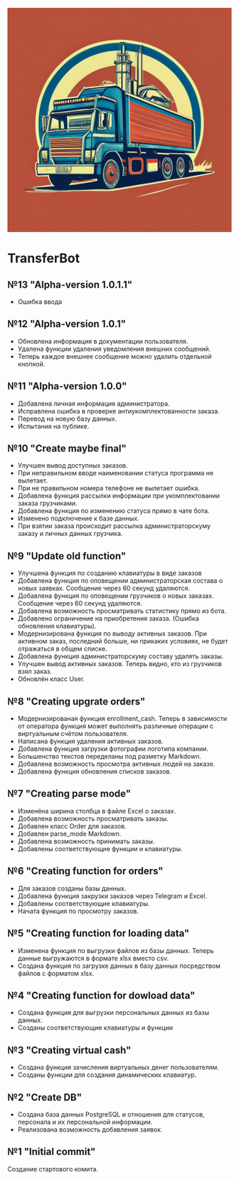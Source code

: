 ![Логотип компании](db/logo.jpg)
# TransferBot
## №13 "Alpha-version 1.0.1.1"
- Ошибка ввода
## №12 "Alpha-version 1.0.1"
- Обновлена информация в документации пользователя.
- Удалена функции удаления уведомления внешних сообщений.
- Теперь каждое внешнее сообщение можно удалить отдельной кнопкой.
## №11 "Alpha-version 1.0.0"
- Добавлена личная информация администратора.
- Исправлена ошибка в проверке антиукомплектованности заказа.
- Перевод на новую базу данных.
- Испытания на публике.
## №10 "Create maybe final"
- Улучшен вывод доступных заказов.
- При неправильном вводе наименовании статуса программа не вылетает.
- При не правильном номера телефоне не вылетает ошибка.
- Добавлена функция рассылки информации при укомплектовании заказа грузчиками.
- Добавлена функция по изменению статуса прямо в чате бота.
- Изменено подключение к базе данных.
- При взятии заказа происходит рассылка администраторскуму заказу и личных данных грузчика.
## №9 "Update old function"
- Улучшена функция по созданию клавиатуры в виде заказов
- Добавлена функция по оповещении администраторская состава о новых заявках. Сообщение через 60 секунд удаляются.
- Добавлена функция по оповещении грузчиков о новых заказах. Сообщение через 60 секунд удаляются.
- Добавлена возможность просматривать статистику прямо из бота.
- Добавлено ограничение на приобретения заказа. (Ошибка обновления клавиатуры).
- Модернизирована функция по выводу активных заказов. При активном заказ, последний больше, ни прикаких условиях, не будет отражаться в общем списке.
- Добавлена функция администраторскуму составу удалять заказы.
- Улучшен вывод активных заказов. Теперь видно, кто из грузчиков взял заказ.
- Обновлён класс User.
## №8 "Creating upgrate orders"
- Модернизированая функция enrollment_cash. Теперь в зависимости от оператора функция может выполнять различные операции с виртуальным счётом пользователя.
- Написана функция удаления активных заказов.
- Добавлена функция загрузки фотографии логотипа компании.
- Большенство текстов переделаны под разметку Markdown.
- Добавлена возможность просмотра активных людей на заказе.
- Добавлена функция обновления списков заказов.
## №7 "Creating parse mode"
- Изменёна ширина столбца в файле Excel о заказах.
- Добавлена возможность просматривать заказы.
- Добавлен класс Order для заказов.
- Добавлен parse_mode Markdown.
- Добавлена возможность принимать заказы.
- Добавлены соответствующие функции и клавиатуры.
## №6 "Creating function for orders"
- Для заказов созданы базы данных.
- Добавлена функция закрузки заказов через Telegram и Excel.
- Добавлены соответствующие клавиатуры.
- Начата функция по просмотру заказов.
## №5 "Creating function for loading data"
- Изменена функция по выгрузки файлов из базы данных. Теперь данные выгружаются в формате xlsx вместо csv. 
- Создана функция по загрузке данных в базу данных посредством файлов с форматом xlsx.
## №4 "Creating function for dowload data"
- Создана функция для выгрузки персональных данных из базы данных.
- Созданы соответствующие клавиатуры и функции
## №3 "Creating virtual cash"
- Создана функция зачисления виртуальных денег пользователям.
- Созданы функции для создания динамических клавиатур.
## №2 "Create DB"
- Создана база данных PostgreSQL и отношения для статусов, персонала и их персональной информации.
- Реализована возможность добавления заявок.
## №1 "Initial commit"
Создание стартового комита.